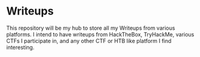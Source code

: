 # Writeups

This repository will be my hub to store all my Writeups from various platforms. I intend to have writeups from HackTheBox, TryHackMe, various CTFs I participate in, and any other CTF or HTB like platform I find interesting.
